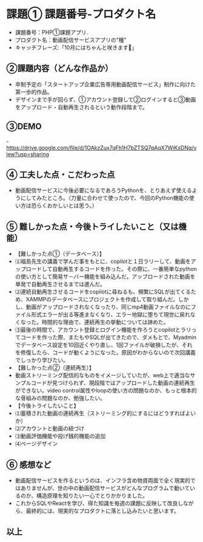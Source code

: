 # 課題① 課題番号-プロダクト名
- 課題番号：PHP①課題アプリ.
- プロダクト名：動画配信サービスアプリの"種"
- キャッチフレーズ:「10月にはちゃんと咲きます🌸」

## ②課題内容（どんな作品か）
- 卒制予定の「スタートアップ企業広告専用動画配信サービス」制作に向けた第一歩的作品。
- デザインまで手が回らず、①アカウント登録して②ログインすると③動画をアップロード・自動再生されるという動作段階まで。

## ③DEMO
-https://drive.google.com/file/d/1OAkzZux7qFh1H7bZTSQ7qAqX7WiKxDNq/view?usp=sharing

## ④ 工夫した点・こだわった点
- 動画配信サービスに今後必要になるであろうPythonを、とりあえず使えるようにしてみたところ。（力量に合わせて使ったので、今回のPython機能の使い方は恐らくおかしいとは思う。）

## ⑤ 難しかった点・今後トライしたいこと（又は機能）
- 【難しかった点①（データベース）】
- ⑴福島先生の講義で学んだ事をもとに、copilotと１日ラリーして、動画をアップロードして自動再生するコードを作った。その際に、一番簡単なpythonの使い方として簡易サ－バー機能を組み込んだ。アップロードされた動画を単発で自動再生させるまでは進んだ。
- ⑵連続自動再生させるコードをcopilotに尋ねるも、頻繁にSQLが出てくるため、XAMMPのデータベースにプロジェクトを作成して取り組んだ。しかし、動画がアップロードされなくなったり、同じmp4動画ファイルなのにファイル形式エラーが出る等進まなくなり、エラー地獄に堕ちて現世に戻れなくなった。時間的な理由で、連続再生の挙動については諦めた。
- ⑶最後の時間で、アカウント登録とログイン機能を作ろうとcopilotとラリってコードを作った際、またもやSQLが出てきたので、ダメもとで、Myadminでデータベース設定を10回近くやり直し、1回ファイルが破損したが、それを修復したら、コードが動くようになった。原因がわからないので次回講義でしっかり学びたい。
- 【難しかった点②（連続再生）】
- 動画ストリーミング配信的なものをイメージしていたが、web上で適当なサンプルコードが見つけられず、現段階ではアップロードした動画の連続再生ができない。video control属性やloopの使い方の問題なのか、もっと根本的な骨組みの問題なのか、勉強したい。
- 【今後トライしたいこと】
- ⑴蓄積された動画の連続再生（ストリーミング的にするにはどうすればよいか）
- ⑵アカウントと動画の紐づけ
- ⑶動画評価機能や投げ銭的機能の追加
- ⑷ページデザイン
## ⑥ 感想など
- 動画配信サービスを作るというのは、インフラ含め物資両面で全く現実的ではありませんが、世の中の動画配信サービスがどんなプログラムで動いているのか、構造原理を知りたい一心でとりかかりました。
- これからSQLやReactを学び、得た知識を毎週の課題に反映して改良しながら、最終的には、現実的なプロダクトに落とし込みたいと思います。
## 以上
